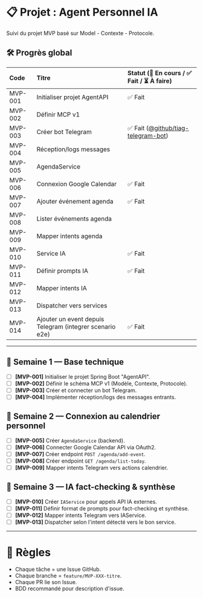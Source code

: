# 📋 Projet : Agent Personnel IA

Suivi du projet MVP basé sur Model - Contexte - Protocole.


## 🛠️ Progrès global

| Code    | Titre                                                    | Statut (🚧 En cours / ✅ Fait / ⏳ À faire)                                                   |
|:--------|:---------------------------------------------------------| :------------------------------------------------------------------------------------------ |
| MVP-001 | Initialiser projet AgentAPI                              | ✅ Fait                                                                                            |
| MVP-002 | Définir MCP v1                                           |                                                                                             |
| MVP-003 | Créer bot Telegram                                       | ✅ Fait ([@github/tiag-telegram-bot](https://github.com/NaoufalElmeskini/tiag-telegram-bot)) |
| MVP-004 | Réception/logs messages                                  |                                                                                             |
| MVP-005 | AgendaService                                            |                                                                                             |
| MVP-006 | Connexion Google Calendar                                | ✅ Fait                                                                                            |
| MVP-007 | Ajouter événement agenda                                 | ✅ Fait                                                                                            |
| MVP-008 | Lister événements agenda                                 |                                                                                             |
| MVP-009 | Mapper intents agenda                                    |                                                                                             |
| MVP-010 | Service IA                                               | ✅ Fait                                                                                             |
| MVP-011 | Définir prompts IA                                       | ✅ Fait                                                                                            |
| MVP-012 | Mapper intents IA                                        |                                                                                             |
| MVP-013 | Dispatcher vers services                                 |                                                                                             |
| MVP-014 | Ajouter un event depuis Telegram (integrer scenario e2e) |  ✅ Fait                                                                                           |

---
## 📅 Semaine 1 — Base technique

- [ ] **[MVP-001]** Initialiser le projet Spring Boot "AgentAPI".
- [ ] **[MVP-002]** Définir le schéma MCP v1 (Modèle, Contexte, Protocole).
- [ ] **[MVP-003]** Créer et connecter un bot Telegram.
- [ ] **[MVP-004]** Implémenter réception/logs des messages entrants.

## 📅 Semaine 2 — Connexion au calendrier personnel

- [ ] **[MVP-005]** Créer `AgendaService` (backend).
- [ ] **[MVP-006]** Connecter Google Calendar API via OAuth2.
- [ ] **[MVP-007]** Créer endpoint `POST /agenda/add-event`.
- [ ] **[MVP-008]** Créer endpoint `GET /agenda/list-today`.
- [ ] **[MVP-009]** Mapper intents Telegram vers actions calendrier.

## 📅 Semaine 3 — IA fact-checking & synthèse

- [ ] **[MVP-010]** Créer `IAService` pour appels API IA externes.
- [ ] **[MVP-011]** Définir format de prompts pour fact-checking et synthèse.
- [ ] **[MVP-012]** Mapper intents Telegram vers IAService.
- [ ] **[MVP-013]** Dispatcher selon l'intent détecté vers le bon service.

---

# 🧩 Règles
- Chaque tâche = une Issue GitHub.
- Chaque branche = `feature/MVP-XXX-titre`.
- Chaque PR lie son Issue.
- BDD recommandé pour description d'issue.
